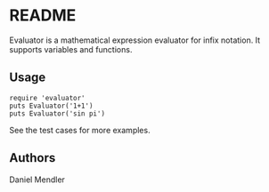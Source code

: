 README
======

Evaluator is a mathematical expression evaluator for infix notation. It supports variables and functions.

Usage
-----

    require 'evaluator'
    puts Evaluator('1+1')
    puts Evaluator('sin pi')

See the test cases for more examples.

Authors
-------

Daniel Mendler

